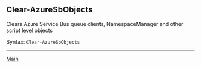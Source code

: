 ## Clear-AzureSbObjects ##
Clears Azure Service Bus queue clients, NamespaceManager and other script level objects

Syntax: `Clear-AzureSbObjects`

----------

[Main](../AzureServiceBus.md)
